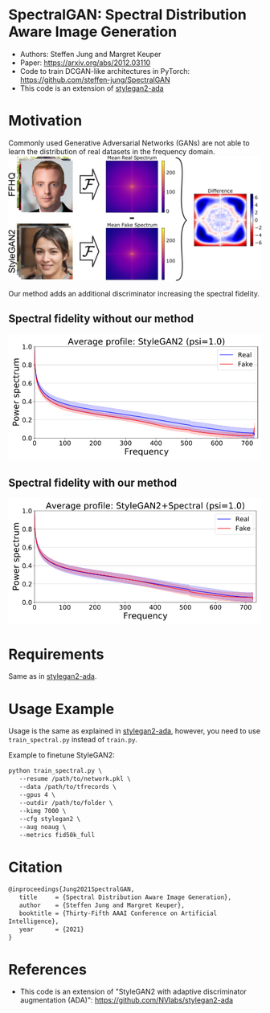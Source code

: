 # SpectralGAN: Spectral Distribution Aware Image Generation
* Authors: Steffen Jung and Margret Keuper
* Paper: https://arxiv.org/abs/2012.03110
* Code to train DCGAN-like architectures in PyTorch: https://github.com/steffen-jung/SpectralGAN
* This code is an extension of [stylegan2-ada](https://github.com/NVlabs/stylegan2-ada)

# Motivation
Commonly used Generative Adversarial Networks (GANs) are not able to learn the distribution of real datasets in the frequency domain.
![Motivation](./README/motivation.png)

Our method adds an additional discriminator increasing the spectral fidelity.
## Spectral fidelity without our method
![DCGAN](./README/1024_StyleGAN2.png)

## Spectral fidelity with our method
![SpectralDCGAN](./README/1024_StyleGAN2_Spectral.png)

# Requirements
Same as in [stylegan2-ada](https://github.com/NVlabs/stylegan2-ada).

# Usage Example
Usage is the same as explained in [stylegan2-ada](https://github.com/NVlabs/stylegan2-ada), however, you need to use ```train_spectral.py``` instead of ```train.py```.

Example to finetune StyleGAN2:
```
python train_spectral.py \
   --resume /path/to/network.pkl \
   --data /path/to/tfrecords \
   --gpus 4 \
   --outdir /path/to/folder \
   --kimg 7000 \
   --cfg stylegan2 \
   --aug noaug \
   --metrics fid50k_full
```

# Citation
```
@inproceedings{Jung2021SpectralGAN,
   title     = {Spectral Distribution Aware Image Generation},
   author    = {Steffen Jung and Margret Keuper},
   booktitle = {Thirty-Fifth AAAI Conference on Artificial Intelligence},
   year      = {2021}
}
```

# References
* This code is an extension of "StyleGAN2 with adaptive discriminator augmentation (ADA)": https://github.com/NVlabs/stylegan2-ada
